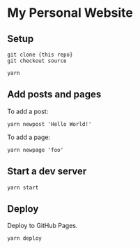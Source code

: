 # My Personal Website

## Setup

```
git clone {this repo}
git checkout source

yarn
```

## Add posts and pages

To add a post:

```
yarn newpost 'Hello World!'
```

To add a page:

```
yarn newpage 'foo'
```

## Start a dev server

```
yarn start
```

## Deploy

Deploy to GitHub Pages.

```
yarn deploy
```
